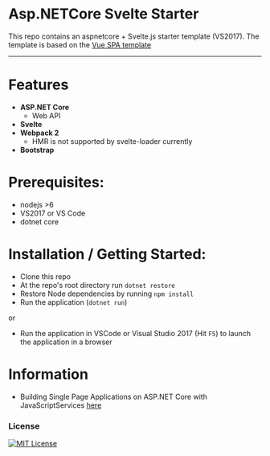 # Asp.NETCore Svelte Starter

This repo contains an aspnetcore + Svelte.js starter template (VS2017). The template is based
on the [Vue SPA template](https://github.com/aspnet/JavaScriptServices/tree/dev/templates/VueSpa) 
 
---

# Features

- **ASP.NET Core**
  - Web API
- **Svelte**
- **Webpack 2**
  - HMR is not supported by svelte-loader currently
- **Bootstrap**


# Prerequisites:
 * nodejs >6
 * VS2017 or VS Code
 * dotnet core

# Installation / Getting Started:
 * Clone this repo
 * At the repo's root directory run `dotnet restore`
 * Restore Node dependencies by running `npm install`
 * Run the application (`dotnet run`)
 
 or
 
 * Run the application in VSCode or Visual Studio 2017 (Hit `F5`) to launch the application in a browser

# Information

- Building Single Page Applications on ASP.NET Core with JavaScriptServices [here](https://blogs.msdn.microsoft.com/webdev/2017/02/14/building-single-page-applications-on-asp-net-core-with-javascriptservices/)

### License

[![MIT License](https://img.shields.io/badge/license-MIT-blue.svg?style=flat)](/LICENSE.md)
